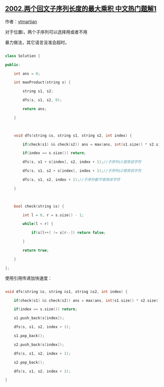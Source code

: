 ## [2002.两个回文子序列长度的最大乘积 中文热门题解1](https://leetcode.cn/problems/maximum-product-of-the-length-of-two-palindromic-subsequences/solutions/100000/dfsliang-ge-zi-xu-lie-by-ytmartian-svyn)

作者：[ytmartian](https://leetcode.cn/u/ytmartian)

对于位置i，两个子序列可以选择用或者不用

暴力做法，其它语言没准会超时。

```cpp
class Solution {
public:
    int ans = 0;
    int maxProduct(string s) {
        string s1, s2;
        dfs(s, s1, s2, 0);
        return ans;
    }
    
    void dfs(string &s, string s1, string s2, int index) {
        if(check(s1) && check(s2)) ans = max(ans, int(s1.size() * s2.size()));
        if(index == s.size()) return;
        dfs(s, s1 + s[index], s2, index + 1);//子序列s1使用该字符
        dfs(s, s1, s2 + s[index], index + 1);//子序列s2使用该字符
        dfs(s, s1, s2, index + 1);//子序列都不使用该字符
    }
    
    bool check(string &s) {
        int l = 0, r = s.size() - 1;
        while(l < r) {
            if(s[l++] != s[r--]) return false;
        }
        return true;
    }
};
```
使用引用传递加快速度：

```cpp
void dfs(string &s, string &s1, string &s2, int index) {
    if(check(s1) && check(s2)) ans = max(ans, int(s1.size() * s2.size()));
    if(index == s.size()) return;
    s1.push_back(s[index]);
    dfs(s, s1, s2, index + 1);
    s1.pop_back();
    s2.push_back(s[index]);
    dfs(s, s1, s2, index + 1);
    s2.pop_back();
    dfs(s, s1, s2, index + 1);
}
```